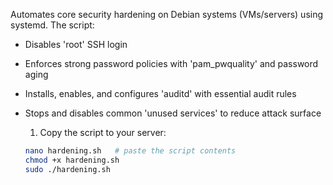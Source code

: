 Automates core security hardening on Debian systems (VMs/servers) using systemd. The script:
- Disables 'root' SSH login
- Enforces strong password policies with 'pam_pwquality' and password aging
- Installs, enables, and configures 'auditd' with essential audit rules
- Stops and disables common 'unused services' to reduce attack surface


  1. Copy the script to your server:
   ```bash
   nano hardening.sh   # paste the script contents
   chmod +x hardening.sh
   sudo ./hardening.sh

   
